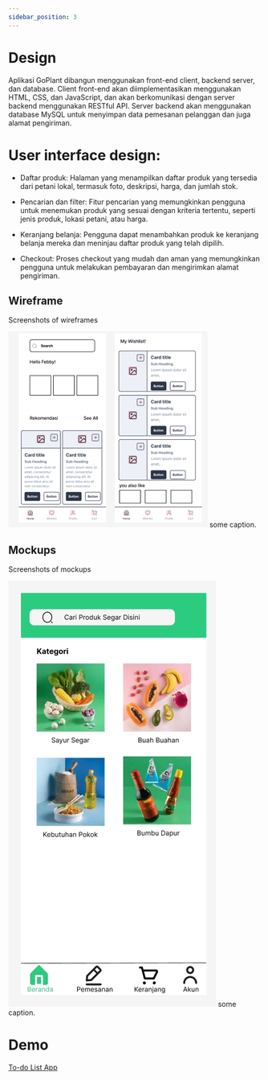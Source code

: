 ```yaml
---
sidebar_position: 3
---
```


# Design

Aplikasi GoPlant dibangun menggunakan front-end client, backend server, dan database. Client front-end akan diimplementasikan menggunakan HTML, CSS, dan JavaScript, dan akan berkomunikasi dengan server backend menggunakan RESTful API. Server backend akan menggunakan database MySQL untuk menyimpan data pemesanan pelanggan dan juga alamat pengiriman.

# User interface design:

- Daftar produk: Halaman yang menampilkan daftar produk yang tersedia dari petani lokal, termasuk foto, deskripsi, harga, dan jumlah stok.

- Pencarian dan filter: Fitur pencarian yang memungkinkan pengguna untuk menemukan produk yang sesuai dengan kriteria tertentu, seperti jenis produk, lokasi petani, atau harga.

- Keranjang belanja: Pengguna dapat menambahkan produk ke keranjang belanja mereka dan meninjau daftar produk yang telah dipilih.

- Checkout: Proses checkout yang mudah dan aman yang memungkinkan pengguna untuk melakukan pembayaran dan mengirimkan alamat pengiriman.

## Wireframe

Screenshots of wireframes

![1](./img/wireframe.png)
some caption.

## Mockups

Screenshots of mockups

![2](./img/mockup.jpeg)
some caption.

# Demo
[To-do List App](https://todo.microsoft.com/)